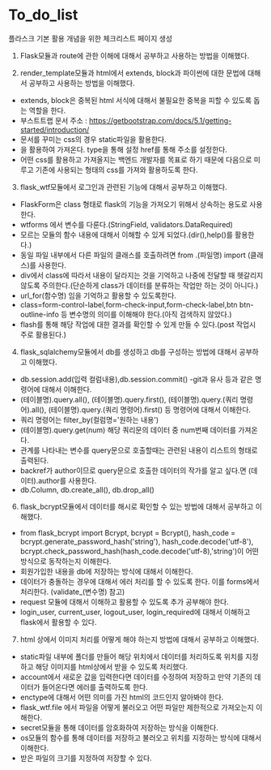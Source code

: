 # To_do_list
플라스크 기본 활용 개념을 위한  체크리스트 페이지 생성

1. Flask모듈과 route에 관한 이해에 대해서 공부하고 사용하는 방법을 이해했다.

2. render_template모듈과 html에서 extends, block과 파이썬에 대한 문법에 대해서 공부하고 사용하는 방법을 이해했다.
 - extends, block은 중복된 html 서식에 대해서 불필요한 중복을 피할 수 있도록 돕는 역할을 한다.
 - 부스트트랩 문서 주소 : https://getbootstrap.com/docs/5.1/getting-started/introduction/
 - 문서를 꾸미는 css의 경우 static파일을 활용한다.
 - <link rel='stylesheet' type='text/css', href="{{ url_for('static',filename='main.css') }}"> 을 활용하여 가져온다. type을 통해 설정 href를 통해 주소를 설정한다.
 - 어떤 css를 활용하고 가져올지는 백엔드 개발자를 목표로 하기 때문에 다음으로 미루고 기존에 사용되는 형태의 css를 가져와 활용하도록 한다.

3. flask_wtf모듈에서 로그인과 관련된 기능에 대해서 공부하고 이해했다.
 - FlaskForm은 class 형태로 flask의 기능을 가져오기 위해서 상속하는 용도로 사용한다.
 - wtforms 에서 변수를 다룬다.(StringField, validators.DataRequired)
 - 모르는 모듈의 함수 내용에 대해서 이해할 수 있게 되었다.(dir(),help()를 활용한다.)
 - 동일 파일 내부에서 다른 파일의 클래스를 호출하려면 from .(파일명) import (클래스)를 사용한다.
 - div에서 class에 따라서 내용이 달라지는 것을 기억하고 나중에 전달할 때 헷갈리지 않도록 주의한다.(단순하게 class가 데이터를 분류하는 작업만 하는 것이 아니다.)
 - url_for(함수명) 임을 기억하고 활용할 수 있도록한다.
 - class=form-control-label,form-check-input,form-check-label,btn btn-outline-info 등 변수명의 의미를 이해해야 한다.(아직 검색하지 않았다.)
 - flash를 통해 해당 작업에 대한 결과를 확인할 수 있게 만들 수 있다.(post 작업시 주로 활용된다.)

4. flask_sqlalchemy모듈에서 db를 생성하고 db를 구성하는 방법에 대해서 공부하고 이해했다.
 - db.session.add(입력 컬럼내용),db.session.commit() -git과 유사 등과 같은 명령어에 대해서 이해한다.
 - (테이블명).query.all(), (테이블명).query.first(), (테이블명).query.(쿼리 명령어).all(), (테이블명).query.(쿼리 명령어).first() 등 명령어에 대해서 이해한다.
 - 쿼리 명령어는 filter_by(컬럼명='원하는 내용')
 - (테이블명).query.get(num) 해당 쿼리문의 데이터 중 num번째 데이터를 가져온다.
 - 관계를 나타내는 변수를 query문으로 호출할때는 관련된 내용이 리스트의 형태로 출력된다.
 - backref가 author이므로 query문으로 호출한 데이터의 작가를 알고 싶다.면 (데이터).author를 사용한다.
 - db.Column, db.create_all(), db.drop_all()

6. flask_bcrypt모듈에서 데이터를 해시로 확인할 수 있는 방법에 대해서 공부하고 이해했다.
 - from flask_bcrypt import Bcrypt, bcrypt = Bcrypt(), hash_code = bcrypt.generate_password_hash('string'), hash_code.decode('utf-8'), bcrypt.check_password_hash(hash_code.decode('utf-8),'string')이 어떤 방식으로 동작하는지 이해한다.
 - 회원가입한 내용을 db에 저장하는 방식에 대해서 이해한다.
 - 데이터가 충돌하는 경우에 대해서 에러 처리를 할 수 있도록 한다. 이를 forms에서 처리한다.
 (validate_(변수명) 참고)
 - request 모듈에 대해서 이해하고 활용할 수 있도록 추가 공부해야 한다.
 - login_user, current_user, logout_user, login_required에 대해서 이해하고 flask에서 활용할 수 있다.

7. html 상에서 이미지 처리를 어떻게 해야 하는지 방법에 대해서 공부하고 이해했다.
 - static파일 내부에 폴더를 만들어 해당 위치에서 데이터를 처리하도록 위치를 지정하고 해당 이미지를 html상에서 받을 수 있도록 처리했다.
 - account에서 새로운 값을 입력한다면 데이터를 수정하여 저장하고 만약 기존의 데이터가 들어온다면 에러를 출력하도록 한다.
 - enctype에 대해서 어떤 의미를 가진 html의 코드인지 알아봐야 한다.
 - flask_wtf.file 에서 파일을 어떻게 불러오고 어떤 파일만 제한적으로 가져오는지 이해한다.
 - secret모듈을 통해 데이터를 암호화하여 저장하는 방식을 이해한다.
 - os모듈의 함수를 통해 데이터를 저장하고 불러오고 위치를 지정하는 방식에 대해서 이해한다.
 - 받은 파일의 크기를 지정하여 저장할 수 있다.